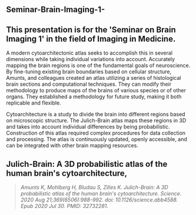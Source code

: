 ## Seminar-Brain-Imaging-1-
## This presentation is for the 'Seminar on Brain Imaging 1' in the field of Imaging in Medicine.

A modern cytoarchitectonic atlas seeks to accomplish this in several dimensions while taking individual variations into account. Accurately mapping the brain regions is one of the fundamental goals of neuroscience. By fine-tuning existing brain boundaries based on cellular structure, Amunts, and colleagues created an atlas utilizing a series of histological brain sections and computational techniques. They can modify their methodology to produce maps of the brains of various species or of other organs. They established a methodology for future study, making it both replicable and flexible.
 
Cytoarchitecture is a study to divide the brain into different regions based on microscopic structure. The Julich-Brain atlas maps these regions in 3D and takes into account individual differences by being probabilistic. Construction of this atlas required complex procedures for data collection and processing. The atlas is continuously updated, openly accessible, and can be integrated with other brain mapping resources.

## Julich-Brain: A 3D probabilistic atlas of the human brain's cytoarchitecture,

>  <cite>Amunts K, Mohlberg H, Bludau S, Zilles K. Julich-Brain: A 3D probabilistic atlas of the human brain's cytoarchitecture. Science. 2020 Aug 21;369(6506):988-992. doi: 10.1126/science.abb4588. Epub 2020 Jul 30. PMID: 32732281.</cite>
